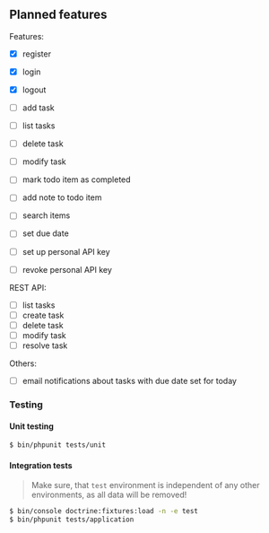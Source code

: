 ## Planned features

Features:
- [x] register
- [x] login
- [x] logout
- [ ] add task
- [ ] list tasks
- [ ] delete task
- [ ] modify task
- [ ] mark todo item as completed
- [ ] add note to todo item
- [ ] search items
- [ ] set due date
- [ ] set up personal API key
- [ ] revoke personal API key


REST API:
- [ ] list tasks
- [ ] create task 
- [ ] delete task
- [ ] modify task
- [ ] resolve task

Others:
- [ ] email notifications about tasks with due date set for today

### Testing

#### Unit testing

```bash 
$ bin/phpunit tests/unit
```

#### Integration tests

> Make sure, that `test` environment is independent of any other environments, as all data will be removed!

```bash
$ bin/console doctrine:fixtures:load -n -e test
$ bin/phpunit tests/application
```